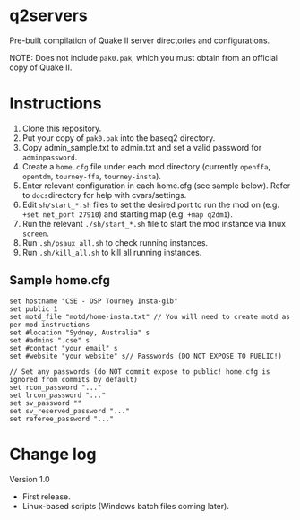 # q2servers

Pre-built compilation of Quake II server directories and configurations.

NOTE: Does not include `pak0.pak`, which you must obtain from an official copy of Quake II.

# Instructions

1. Clone this repository.
2. Put your copy of `pak0.pak` into the baseq2 directory.
3. Copy admin_sample.txt to admin.txt and set a valid password for `adminpassword`.
4. Create a `home.cfg` file under each mod directory (currently `openffa`, `opentdm`, `tourney-ffa`, `tourney-insta`).
5. Enter relevant configuration in each home.cfg (see sample below). Refer to `docs`directory for help with cvars/settings.
6. Edit `sh/start_*.sh` files to set the desired port to run the mod on (e.g. `+set net_port 27910`) and starting map (e.g. `+map q2dm1`).
7. Run the relevant `./sh/start_*.sh` file to start the mod instance via linux `screen`.
8. Run `.sh/psaux_all.sh` to check running instances.
9. Run `.sh/kill_all.sh` to kill all running instances.

## Sample home.cfg

```
set hostname "CSE - OSP Tourney Insta-gib"
set public 1
set motd_file "motd/home-insta.txt" // You will need to create motd as per mod instructions
set #location "Sydney, Australia" s
set #admins ".cse" s
set #contact "your email" s
set #website "your website" s// Passwords (DO NOT EXPOSE TO PUBLIC!)

// Set any passwords (do NOT commit expose to public! home.cfg is ignored from commits by default)
set rcon_password "..."
set lrcon_password "..."
set sv_password ""
set sv_reserved_password "..."
set referee_password "..."
```

# Change log

Version 1.0

- First release.
- Linux-based scripts (Windows batch files coming later).
